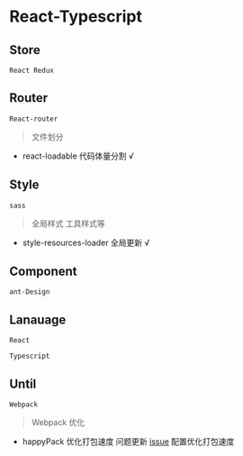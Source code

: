 # React-Typescript

## Store
```
React Redux
```

## Router
```
React-router
```
> 文件划分
- react-loadable 代码体量分割 √

## Style
```
sass
```
> 全局样式 工具样式等
- style-resources-loader 全局更新 √
## Component
```
ant-Design
```

## Lanauage
```
React

Typescript
```

## Until
```
Webpack
```
> Webpack 优化
- happyPack 优化打包速度 问题更新 [issue](https://github.com/amireh/happypack/issues/183) 配置优化打包速度
